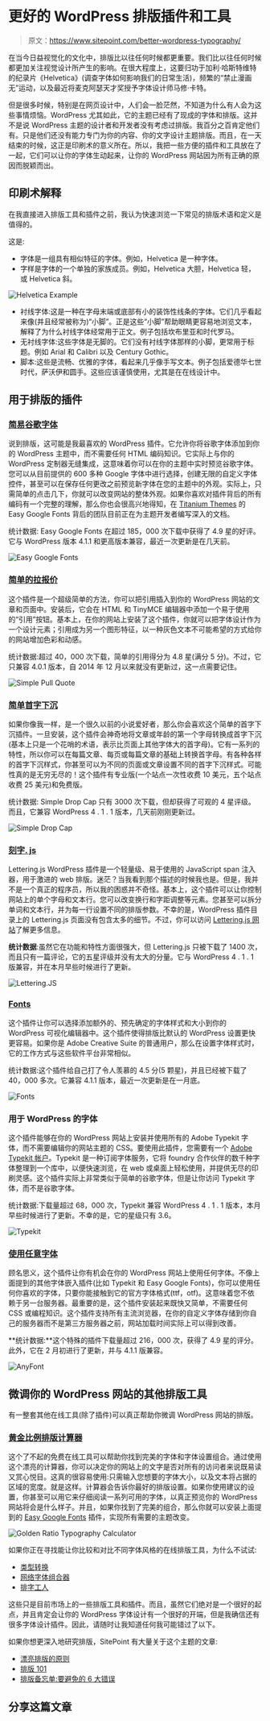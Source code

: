 # 更好的 WordPress 排版插件和工具

> 原文：<https://www.sitepoint.com/better-wordpress-typography/>

在当今日益视觉化的文化中，排版比以往任何时候都更重要。我们比以往任何时候都更加关注视觉设计所产生的影响。在很大程度上，这要归功于加利·哈斯特维特的纪录片《Helvetica》(调查字体如何影响我们的日常生活)，频繁的“禁止漫画无”运动，以及最近将麦克阿瑟天才奖授予字体设计师马修·卡特。

但是很多时候，特别是在网页设计中，人们会一脸茫然，不知道为什么有人会为这些事情烦恼。WordPress 尤其如此，它的主题已经有了现成的字体和排版。这并不是说 WordPress 主题的设计者和开发者没有考虑过排版。我百分之百肯定他们有。只是他们还没有能力专门为你的内容、你的文字设计主题排版。而且，在一天结束的时候，这正是印刷术的意义所在。所以，我把一些方便的插件和工具放在了一起，它们可以让你的字体生动起来，让你的 WordPress 网站因为所有正确的原因而脱颖而出。

## 印刷术解释

在我直接进入排版工具和插件之前，我认为快速浏览一下常见的排版术语和定义是值得的。

这是:

*   字体是一组具有相似特征的字体。例如，Helvetica 是一种字体。
*   字样是字体的一个单独的家族成员。例如，Helvetica 大胆，Helvetica 轻，或 Helvetica 斜。

![Helvetica Example](img/5f2147d157f1005e68962b21e1f99bd2.png)

*   衬线字体:这是一种在字母末端或底部有小的装饰性线条的字体。它们几乎看起来像(并且经常被称为)“小脚”。正是这些“小脚”帮助眼睛更容易地浏览文本，解释了为什么衬线字体经常用于正文。例子包括坎布里亚和时代罗马。
*   无衬线字体:这些字体是无脚的。它们没有衬线字体那样的小脚，更常用于标题。例如 Arial 和 Calibri 以及 Century Gothic。
*   脚本:这些是流畅、优雅的字体，看起来几乎像手写文本。例子包括爱德华七世时代，萨沃伊和圆手。这些应该谨慎使用，尤其是在在线设计中。

## 用于排版的插件

### [简易谷歌字体](https://wordpress.org/plugins/easy-google-fonts/)

说到排版，这可能是我最喜欢的 WordPress 插件。它允许你将谷歌字体添加到你的 WordPress 主题中，而不需要任何 HTML 编码知识。它实际上与你的 WordPress 定制器无缝集成，这意味着你可以在你的主题中实时预览谷歌字体。您可以从目前提供的 600 多种 Google 字体中进行选择，创建无限的自定义字体控件，甚至可以在保存任何更改之前预览新字体在您的主题中的外观。实际上，只需简单的点击几下，你就可以改变网站的整体外观。如果你喜欢对插件背后的所有编码有一个完整的理解，那么你也会很高兴地得知，在 [Titanium Themes](http://titaniumthemes.com/) 的 Easy Google Fonts 背后的团队目前正在为主题开发者编写深入的文档。

统计数据: Easy Google Fonts 在超过 185，000 次下载中获得了 4.9 星的好评。它与 WordPress 版本 4.1.1 和更高版本兼容，最近一次更新是在几天前。

![Easy Google Fonts](img/fb5ce4bbc7199001e85be250d418a01b.png)

### [简单的拉报价](https://wordpress.org/plugins/simple-pull-quote/)

这个插件是一个超级简单的方法，你可以把引用插入到你的 WordPress 网站的文章和页面中。安装后，它会在 HTML 和 TinyMCE 编辑器中添加一个易于使用的“引用”按钮。基本上，在你的网站上安装了这个插件，你就可以把字体设计作为一个设计元素；引用成为另一个图形特征，以一种灰色文本不可能希望的方式给你的网站增加色彩和动感。

统计数据:超过 40，000 次下载，简单的引用得分为 4.8 星(满分 5 分)。不过，它只兼容 4.0.1 版本，自 2014 年 12 月以来就没有更新过，这一点需要记住。

![Simple Pull Quote](img/0adb0d5d4222d4772c5723400549fa91.png)

### [简单首字下沉](https://wordpress.org/plugins/simple-drop-cap/)

如果你像我一样，是一个很久以前的小说爱好者，那么你会喜欢这个简单的首字下沉插件。一旦安装，这个插件会神奇地将文章或年龄的第一个字母转换成首字下沉(基本上只是一个花哨的术语，表示比页面上其他字体大的首字母)。它有一系列的特性，所以你可以在每篇文章、每页或每篇文章的基础上转换首字母。有各种各样的首字下沉样式，你甚至可以为不同的页面或文章设置不同的首字下沉样式。可能性真的是无穷无尽的！这个插件有专业版(一个站点一次性收费 10 美元，五个站点收费 25 美元)和免费版。

统计数据: Simple Drop Cap 只有 3000 次下载，但却获得了可观的 4 星评级。而且，它兼容 WordPress 4 . 1 . 1 版本，几天前刚刚更新过。

![Simple Drop Cap](img/2cb0577c106f4fe2edef12764027d7ae.png)

### [刻字. js](https://wordpress.org/plugins/lettering/)

Lettering.js WordPress 插件是一个轻量级、易于使用的 JavaScript span 注入器，用于激进的 web 排版。迷茫？当我看到那个描述的时候我也是。但是，我并不是一个真正的程序员，所以我的困惑并不奇怪。基本上，这个插件可以让你控制网站上的单个字母和文本行。您可以改变换行和字距调整等元素。您甚至可以拆分单词和文本行，并为每一行设置不同的排版参数。不幸的是，WordPress 插件目录上的 Lettering.js 页面没有包含太多的细节。不过，你可以访问 [Lettering.js 网站](http://letteringjs.com)了解更多信息。

**统计数据**:虽然它在功能和特性方面很强大，但 Lettering.js 只被下载了 1400 次，而且只有一篇评论，它的五星评级并没有太大的分量。它与 WordPress 4 . 1 . 1 版兼容，并在本月早些时候进行了更新。

![Lettering.JS](img/26c842a3a3c25d4fab2a69db5367d422.png)

### [Fonts](https://wordpress.org/plugins/fonts/)

这个插件让你可以选择添加额外的、预先确定的字体样式和大小到你的 WordPress 可视化编辑器中。这个插件使得排版比默认的 WordPress 设置更快更容易。如果你是 Adobe Creative Suite 的普通用户，那么在设置字体样式时，它的工作方式与这些软件平台非常相似。

统计数据:这个插件给自己打了令人羡慕的 4.5 分(5 颗星)，并且已经被下载了 40，000 多次。它兼容 4.1.1 版本，最近一次更新是在一月底。

![Fonts](img/025d652fbace43210b6dee80c385cab0.png)

### 用于 WordPress 的字体

这个插件能够在你的 WordPress 网站上安装并使用所有的 Adobe Typekit 字体，而不需要编辑你的网站主题的 CSS。要使用此插件，您需要有一个 [Adobe Typekit 帐户](https://typekit.com/)。Typekit 是一种订阅字体服务，它将 foundry 合作伙伴的数千种字体整理到一个库中，以便快速浏览，在 web 或桌面上轻松使用，并提供无尽的印刷灵感。这个插件实际上非常类似于简单的谷歌字体，但是让你访问 Typekit 字体，而不是谷歌字体。

统计数据:下载量超过 68，000 次，Typekit 兼容 WordPress 4 . 1 . 1 版本，本月早些时候进行了更新。不幸的是，它的星级只有 3.6。

![Typekit](img/6662966c98966ddac2660d74308dc2af.png)

### [使用任意字体](https://wordpress.org/plugins/use-any-font/)

顾名思义，这个插件让你有机会在你的 WordPress 网站上使用任何字体。不像上面提到的其他字体嵌入插件(比如 Typekit 和 Easy Google Fonts)，你可以使用任何你喜欢的字体，只要你能接触到它的官方字体格式(ttf，otf)。这意味着您不依赖于另一台服务器。最重要的是，这个插件安装起来既快又简单，不需要任何 CSS 或编程知识。这个插件支持所有主流浏览器，在你的自定义字体存储到你自己的服务器而不是第三方服务器之前，网站加载时间实际上可以得到改善。

**统计数据:**这个特殊的插件下载量超过 216，000 次，获得了 4.9 星的评分。此外，它在 2 月初进行了更新，并与 4.1.1 版兼容。

![AnyFont](img/864f4cf755190ba47f34352285cd1f6e.png)

## 微调你的 WordPress 网站的其他排版工具

有一整套其他在线工具(除了插件)可以真正帮助你微调 WordPress 网站的排版。

### [黄金比例排版计算器](http://www.pearsonified.com/typography/)

这个了不起的免费在线工具可以帮助你找到完美的字体和字体设置组合。通过使用这个漂亮的计算器，你可以决定你的网站上的文字是否对所有的访问者来说既易读又赏心悦目。这真的很容易使用:只需输入您想要的字体大小，以及文本将占据的区域的宽度。就是这样。计算器会告诉你最好的排版设置。如果你使用建议的设置，你甚至可以用它来仔细阅读一系列可用的字体，以真正预览你的 WordPress 网站将会是什么样子。并且，如果你找到了完美的组合，那么你就可以安装上面提到的 [Easy Google Fonts](https://wordpress.org/plugins/easy-google-fonts/) 插件，实现所有需要的主题改变。

![Golden Ratio Typography Calculator](img/ab4cb09d092b6d9d0af8af179646eb2d.png)

如果你正在寻找能让你比较和对比不同字体风格的在线排版工具，为什么不试试:

*   [类型转换](http://typecast.com/)
*   [网络字体组合器](http://font-combinator.com/)
*   [排字工人](http://www.typetester.org/)

这些只是目前市场上的一些排版工具和插件。而且，虽然它们绝对是一个很好的起点，并且肯定会让你的 WordPress 字体设计有一个很好的开端，但是我确信还有很多字体设计插件。因此，请随时让我知道任何我可能错过了以下。

如果你想更深入地研究排版，SitePoint 有大量关于这个主题的文章:

*   [漂亮排版的原则](https://www.sitepoint.com/principles-beautiful-typography/)
*   [排版 101](https://www.sitepoint.com/typography-101/)
*   [排版备忘单:要避免的 6 大错误](https://www.sitepoint.com/typography-cheat-sheet/)

## 分享这篇文章